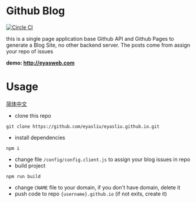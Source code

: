 # Github Blog

[![Circle CI](https://img.shields.io/circleci/project/eyasliu/eyasliu.github.io/master.svg)](https://circleci.com/gh/eyasliu/eyasliu.github.io)

this is a single page application base Github API and Github Pages to generate a Blog Site, no other backend server. The posts come from assign your repo of issues

**demo: http://eyasweb.com**

# Usage

[简体中文](https://github.com/eyasliu/eyasliu.github.io/blob/master/README-zh.MD)

+ clone this repo

```
git clone https://github.com/eyasliu/eyasliu.github.io.git
```

+ install dependencies

```
npm i
```

+ change file `/config/config.client.js` to assign your blog issues in repo
+ build project 

```
npm run build
```
+ change `CNAME` file to your domain, if you don't have domain, delete it
+ push code to repo `{username}.github.io` (if not exits, create it)
